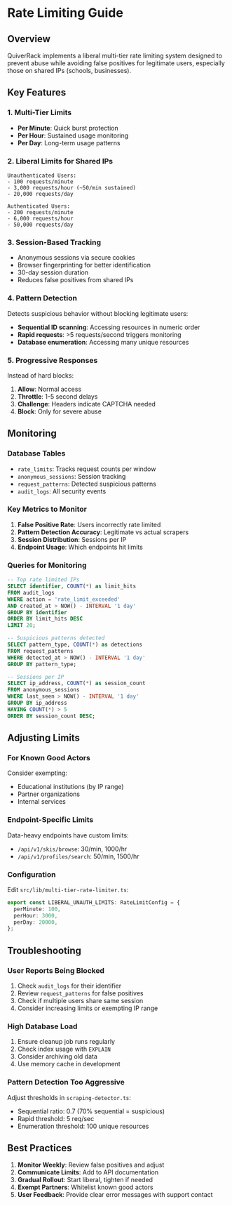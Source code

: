# Rate Limiting Guide

## Overview

QuiverRack implements a liberal multi-tier rate limiting system designed to prevent abuse while avoiding false positives for legitimate users, especially those on shared IPs (schools, businesses).

## Key Features

### 1. Multi-Tier Limits
- **Per Minute**: Quick burst protection
- **Per Hour**: Sustained usage monitoring  
- **Per Day**: Long-term usage patterns

### 2. Liberal Limits for Shared IPs
```
Unauthenticated Users:
- 100 requests/minute
- 3,000 requests/hour (~50/min sustained)
- 20,000 requests/day

Authenticated Users:
- 200 requests/minute
- 6,000 requests/hour
- 50,000 requests/day
```

### 3. Session-Based Tracking
- Anonymous sessions via secure cookies
- Browser fingerprinting for better identification
- 30-day session duration
- Reduces false positives from shared IPs

### 4. Pattern Detection
Detects suspicious behavior without blocking legitimate users:
- **Sequential ID scanning**: Accessing resources in numeric order
- **Rapid requests**: >5 requests/second triggers monitoring
- **Database enumeration**: Accessing many unique resources

### 5. Progressive Responses
Instead of hard blocks:
1. **Allow**: Normal access
2. **Throttle**: 1-5 second delays
3. **Challenge**: Headers indicate CAPTCHA needed
4. **Block**: Only for severe abuse

## Monitoring

### Database Tables
- `rate_limits`: Tracks request counts per window
- `anonymous_sessions`: Session tracking
- `request_patterns`: Detected suspicious patterns
- `audit_logs`: All security events

### Key Metrics to Monitor
1. **False Positive Rate**: Users incorrectly rate limited
2. **Pattern Detection Accuracy**: Legitimate vs actual scrapers
3. **Session Distribution**: Sessions per IP
4. **Endpoint Usage**: Which endpoints hit limits

### Queries for Monitoring

```sql
-- Top rate limited IPs
SELECT identifier, COUNT(*) as limit_hits
FROM audit_logs
WHERE action = 'rate_limit_exceeded'
AND created_at > NOW() - INTERVAL '1 day'
GROUP BY identifier
ORDER BY limit_hits DESC
LIMIT 20;

-- Suspicious patterns detected
SELECT pattern_type, COUNT(*) as detections
FROM request_patterns
WHERE detected_at > NOW() - INTERVAL '1 day'
GROUP BY pattern_type;

-- Sessions per IP
SELECT ip_address, COUNT(*) as session_count
FROM anonymous_sessions
WHERE last_seen > NOW() - INTERVAL '1 day'
GROUP BY ip_address
HAVING COUNT(*) > 5
ORDER BY session_count DESC;
```

## Adjusting Limits

### For Known Good Actors
Consider exempting:
- Educational institutions (by IP range)
- Partner organizations
- Internal services

### Endpoint-Specific Limits
Data-heavy endpoints have custom limits:
- `/api/v1/skis/browse`: 30/min, 1000/hr
- `/api/v1/profiles/search`: 50/min, 1500/hr

### Configuration
Edit `src/lib/multi-tier-rate-limiter.ts`:
```typescript
export const LIBERAL_UNAUTH_LIMITS: RateLimitConfig = {
  perMinute: 100,
  perHour: 3000,
  perDay: 20000,
};
```

## Troubleshooting

### User Reports Being Blocked
1. Check `audit_logs` for their identifier
2. Review `request_patterns` for false positives
3. Check if multiple users share same session
4. Consider increasing limits or exempting IP range

### High Database Load
1. Ensure cleanup job runs regularly
2. Check index usage with `EXPLAIN`
3. Consider archiving old data
4. Use memory cache in development

### Pattern Detection Too Aggressive
Adjust thresholds in `scraping-detector.ts`:
- Sequential ratio: 0.7 (70% sequential = suspicious)
- Rapid threshold: 5 req/sec
- Enumeration threshold: 100 unique resources

## Best Practices

1. **Monitor Weekly**: Review false positives and adjust
2. **Communicate Limits**: Add to API documentation
3. **Gradual Rollout**: Start liberal, tighten if needed
4. **Exempt Partners**: Whitelist known good actors
5. **User Feedback**: Provide clear error messages with support contact